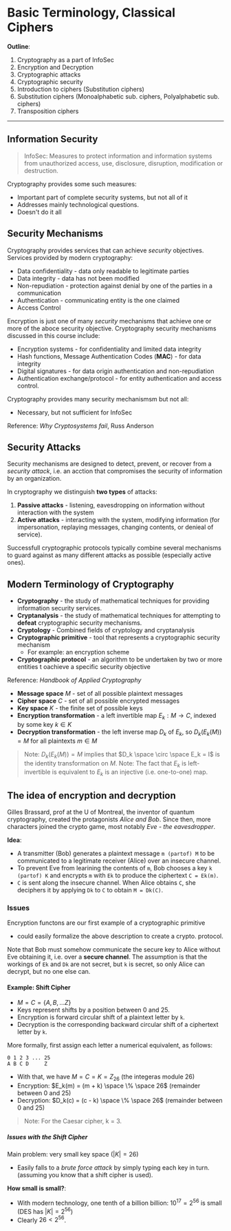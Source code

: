 # Basic Terminology, Classical Ciphers

**Outline**:
1. Cryptography as a part of InfoSec
2. Encryption and Decryption
3. Cryptographic attacks
4. Cryptographic security
5. Introduction to ciphers (Substitution ciphers)
6. Substitution ciphers (Monoalphabetic sub. ciphers, Polyalphabetic sub. ciphers)
7. Transposition ciphers

---

## Information Security
> InfoSec: Measures to protect information and information systems from unauthorized access, use, disclosure, disruption, modification or destruction.

Cryptography provides some such measures:
* Important part of complete security systems, but not all of it
* Addresses mainly technological questions.
* Doesn't do it all

## Security Mechanisms
Cryptography provides services that can achieve *security* objectives.
Services provided by modern cryptography:
* Data confidentiality - data only readable to legitimate parties
* Data integrity - data has not been modified
* Non-repudiation - protection against denial by one of the parties in a communication
* Authentication - communicating entity is the one claimed
* Access Control

Encryption is just one of many *security* mechanisms that achieve one or more of the aboce security objective.
Cryptography security mechanisms discussed in this course include:
* Encryption systems - for confidentiality and limited data integrity
* Hash functions, Message Authentication Codes (**MAC**) - for data integrity
* Digital signatures - for data origin authentication and non-repudiation
* Authentication exchange/protocol - for entity authentication and access control.

Cryptography provides many security mechanismsm but not all:
* Necessary, but not sufficient for InfoSec

Reference: *Why Cryptosystems fail*, Russ Anderson

## Security Attacks
Security mechanisms are designed to detect, prevent, or recover from a *security attack*, i.e. an acction that compromises the security of information by an organization.

In cryptography we distinguish **two types** of attacks:
1. **Passive attacks** - listening, eavesdropping on information without interaction with the system
2. **Active attacks** - interacting with the system, modifying information (for impersonation, replaying messages, changing contents, or denieal of service).

Successfull cryptographic protocols typically combine several mechanisms to guard against as many different attacks as possible (especially active ones).

## Modern Terminology of Cryptography
* **Cryptography** - the study of mathematical techniques for providing information security services.
* **Cryptanalysis** - the study of mathematical techniques for attempting to **defeat** cryptographic security mechanisms.
* **Cryptology** - Combined fields of cryptology and cryptanalysis
* **Cryptographic primitive** - tool that represents a cryptographic security mechanism
  - For example: an encryption scheme
* **Cryptographic protocol** - an algorithm to be undertaken by two or more entities t oachieve a specific security objective

Reference: *Handbook of Applied Cryptography*

* **Message space** $`M`$ - set of all possible plaintext messages
* **Cipher space** $`C`$ - set of all possible encrypted messages
* **Key space** $`K`$ - the finite set of possible keys
* **Encryption transformation** - a left invertible map $`E_k: M \to C`$, indexed by some key $`k \in K`$
* **Decryption transformation** - the left inverse map $`D_k`$ of $`E_k`$, so $`D_k(E_k(M)) = M`$ for all plaintexts $`m \in M`$

> Note: $`D_{k}(E_{k}(M)) = M`$ implies that $`D_k \space \circ \space E_k = I`$ is the identity transformation on $`M`$.
> Note: The fact that $`E_k`$ is left-invertible is equivalent to $`E_k`$ is an injective (i.e. one-to-one) map.

## The idea of encryption and decryption
Gilles Brassard, prof at the U of Montreal, the inventor of quantum cryptography, created the protagonists *Alice and Bob*. Since then, more characters joined the crypto game, most notably *Eve - the eavesdropper*.

**Idea**:
* A transmitter (Bob) generates a plaintext message `m (partof) M` to be communicated to a legitimate receiver (Alice) over an insecure channel.
* To prevent Eve from learining the contents of `m`, Bob chooses a key `k (partof) K` and encrypts `m` with `Ek` to produce the ciphertext `C = Ek(m)`.
* `C` is sent along the insecure channel. When Alice obtains `C`, she deciphers it by applying `Dk` to `C` to obtain `M = Dk(C)`.

### Issues
Encryption functons are our first example of a cryptographic primitive
* could easily formalize the above description to create a crypto. protocol.

Note that Bob must somehow communicate the secure key to Alice without Eve obtaining it, i.e. over a **secure channel**. The assumption is that the workings of `Ek` and `Dk` are not secret, but `k` is secret, so only Alice can decrypt, but no one else can.

#### Example: Shift Cipher
* $`M = C = \{A, B, ... Z\}`$
* Keys represent shifts by a position between 0 and 25.
* Encryption is forward circular shift of a plaintext letter by `k`.
* Decryption is the corresponding backward circular shift of a ciphertext letter by `k`.

More formally, first assign each letter a numerical equivalent, as follows:
```
0 1 2 3 ... 25
A B C D     Z
```
- With that, we have $`M = C = K = Z_{26}`$ (the integeras module 26)
- Encryption: $`E_k(m) = (m + k) \space \% \space 26`$ (remainder between 0 and 25)
- Decryption: $`D_k(c) = (c - k) \space \% \space 26`$ (remainder between 0 and 25)
> Note: For the Caesar cipher, k = 3.

##### Issues with the Shift Cipher
Main problem: very small key space ($`|K| = 26`$)
- Easily falls to a *brute force attack* by simply typing each key in turn. (assuming you know that a shift cipher is used).

**How small is small?**:
- With modern technology, one tenth of a billion billion: $`10^{17} = 2^{56}`$ is small (DES has $`|K| = 2^{56}`$)
- Clearly $`26 < 2^{56}`$.
